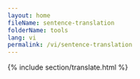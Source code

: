 ```yaml
---
layout: home
fileName: sentence-translation
folderName: tools
lang: vi
permalink: /vi/sentence-translation
---
```

{% include section/translate.html %}